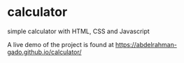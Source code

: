 # calculator
simple calculator with HTML, CSS and Javascript

A live demo of the project is found at https://abdelrahman-gado.github.io/calculator/
